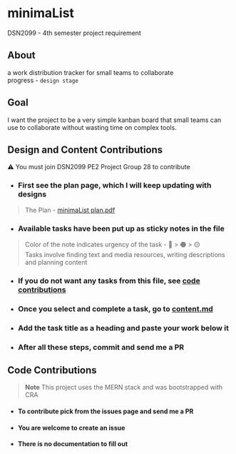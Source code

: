 # minimaList  
DSN2099 - 4th semester project requirement

## About
a work distribution tracker for small teams to collaborate  
progress - ```design stage```


## Goal
I want the project to be a very simple kanban board that small teams can use to collaborate without wasting time on complex tools.

## Design and Content Contributions
:warning: You must join DSN2099 PE2 Project Group 28 to contribute
+ ### First see the plan page, which I will keep updating with designs
> The Plan - [minimaList plan.pdf](https://github.com/gitmank/minimaList/files/10291902/minimaList.plan.pdf)
+ ### Available tasks have been put up as sticky notes in the file
> Color of the note indicates urgency of the task - 🔴 > 🟠 > 🟡  
> Tasks involve finding text and media resources, writing descriptions and planning content
+ ### If you do not want any tasks from this file, see [code contributions](#code-contributions)
+ ### Once you select and complete a task, go to [content.md](https://github.com/gitmank/minimaList/blob/main/content.md)
+ ### Add the task title as a heading and paste your work below it
+ ### After all these steps, commit and send me a PR

## Code Contributions
> **Note** 
> This project uses the MERN stack and was bootstrapped with CRA
+ #### To contribute pick from the issues page and send me a PR
+ #### You are welcome to create an issue
+ #### There is no documentation to fill out
